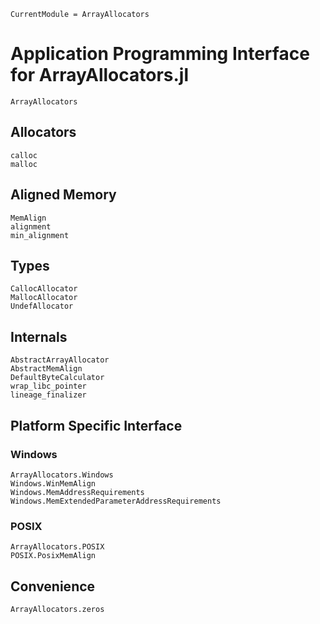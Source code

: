 ```@meta
CurrentModule = ArrayAllocators
```

# Application Programming Interface for ArrayAllocators.jl

```@docs
ArrayAllocators
```

## Allocators

```@docs
calloc
malloc
```

## Aligned Memory

```@docs
MemAlign
alignment
min_alignment
```

## Types

```@docs
CallocAllocator
MallocAllocator
UndefAllocator
```

## Internals

```@docs
AbstractArrayAllocator
AbstractMemAlign
DefaultByteCalculator
wrap_libc_pointer
lineage_finalizer
```

## Platform Specific Interface

### Windows

```@docs
ArrayAllocators.Windows
Windows.WinMemAlign
Windows.MemAddressRequirements
Windows.MemExtendedParameterAddressRequirements
```

### POSIX

```@docs
ArrayAllocators.POSIX
POSIX.PosixMemAlign
```

## Convenience

```@docs
ArrayAllocators.zeros
```
